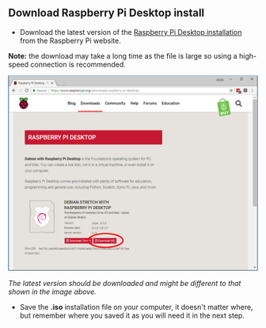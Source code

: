 ## Download Raspberry Pi Desktop install

+ Download the latest version of the [Raspberry Pi Desktop installation](https://www.raspberrypi.org/downloads/raspberry-pi-desktop/) from the Raspberry Pi website.

**Note:** the download may take a long time as the file is large so using a high-speed connection is recommended.

![highlighted link to download raspberry pi desktop iso](images/download_raspberry_pi_desktop_annotated.PNG)

*The latest version should be downloaded and might be different to that shown in the image above.*

+ Save the **.iso** installation file on your computer, it doesn't matter where, but remember where you saved it as you will need it in the next step.

